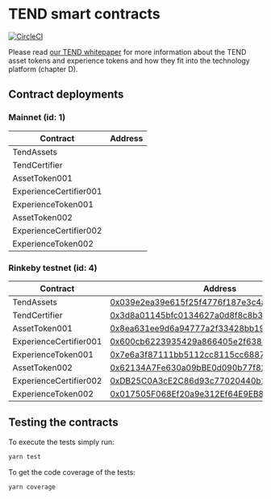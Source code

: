 # TEND smart contracts

[![CircleCI](https://circleci.com/gh/TendTechnologies/smart-contracts.svg?style=svg&circle-token=db7364e25c1e9cf27e58a79dac5de30af50ed16b)](https://circleci.com/gh/TendTechnologies/smart-contracts)

Please read [our TEND whitepaper](https://www.tend.swiss/files/TEND-white_paper-v1.6.pdf) for more information about the TEND asset tokens and experience tokens and how they fit into the technology platform (chapter D).

## Contract deployments

### Mainnet (id: 1)
|Contract|Address|
|--|--|
|TendAssets||
|TendCertifier||
|AssetToken001||
|ExperienceCertifier001||
|ExperienceToken001||
|AssetToken002||
|ExperienceCertifier002||
|ExperienceToken002||

### Rinkeby testnet (id: 4)
|Contract|Address|
|--|--|
|TendAssets|[0x039e2ea39e615f25f4776f187e3c4a2afe6be9d8](https://rinkeby.etherscan.io/address/0x039e2ea39e615f25f4776f187e3c4a2afe6be9d8)|
|TendCertifier|[0x3d8a01145bfc0134627a0d8f8c8b37cb77006416](https://rinkeby.etherscan.io/address/0x3d8a01145bfc0134627a0d8f8c8b37cb77006416)|
|AssetToken001|[0x8ea631ee9d6a94777a2f33428bb196434690b1ba](https://rinkeby.etherscan.io/token/0x8ea631ee9d6a94777a2f33428bb196434690b1ba)|
|ExperienceCertifier001|[0x600cb6223935429a866405e2f63859f344c0105c](https://rinkeby.etherscan.io/address/0x600cb6223935429a866405e2f63859f344c0105c)|
|ExperienceToken001|[0x7e6a3f87111bb5112cc8115cc6887fbf999b789a](https://rinkeby.etherscan.io/token/0x7e6a3f87111bb5112cc8115cc6887fbf999b789a)|
|AssetToken002|[0x62134A7Fe630a09bBE0d090b77f824a7E2fC2682](https://rinkeby.etherscan.io/token/0x62134A7Fe630a09bBE0d090b77f824a7E2fC2682)|
|ExperienceCertifier002|[0xDB25C0A3cE2C86d93c77020440b1Ae9D4CA2b88d](https://rinkeby.etherscan.io/address/0xDB25C0A3cE2C86d93c77020440b1Ae9D4CA2b88d)|
|ExperienceToken002|[0x017505F068Ef20a9e312Ef64E9EB8C3cAf0F7295](https://rinkeby.etherscan.io/token/0x017505F068Ef20a9e312Ef64E9EB8C3cAf0F7295)|

## Testing the contracts

To execute the tests simply run:

```sh
yarn test
```

To get the code coverage of the tests:

```sh
yarn coverage
```
